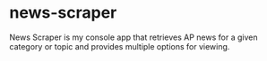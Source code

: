 # news-scraper
News Scraper is my console app that retrieves AP news for a given category or topic and provides multiple options for viewing.
